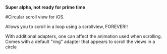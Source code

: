 **Super alpha, not ready for prime time**

#Circular scroll view for iOS.

Allows you to scroll in a loop using a scrollview, FOREVER!!

With additional adapters, one can affect the animation used when scrolling. Comes with a default "ring" adapter that appears to scroll the views in a circle
